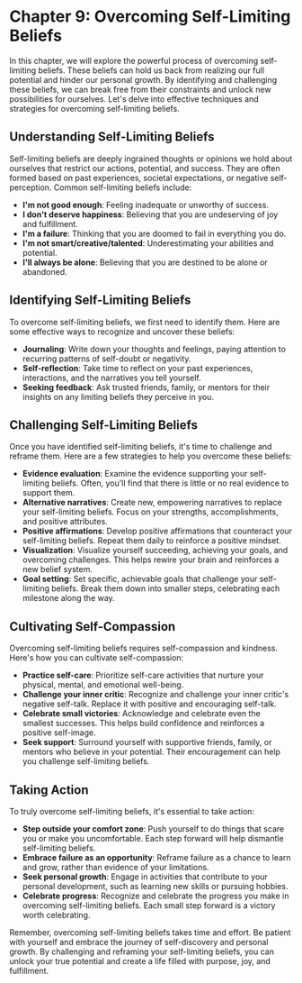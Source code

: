 Chapter 9: Overcoming Self-Limiting Beliefs
===========================================

In this chapter, we will explore the powerful process of overcoming self-limiting beliefs. These beliefs can hold us back from realizing our full potential and hinder our personal growth. By identifying and challenging these beliefs, we can break free from their constraints and unlock new possibilities for ourselves. Let's delve into effective techniques and strategies for overcoming self-limiting beliefs.

Understanding Self-Limiting Beliefs
-----------------------------------

Self-limiting beliefs are deeply ingrained thoughts or opinions we hold about ourselves that restrict our actions, potential, and success. They are often formed based on past experiences, societal expectations, or negative self-perception. Common self-limiting beliefs include:

* **I'm not good enough**: Feeling inadequate or unworthy of success.
* **I don't deserve happiness**: Believing that you are undeserving of joy and fulfillment.
* **I'm a failure**: Thinking that you are doomed to fail in everything you do.
* **I'm not smart/creative/talented**: Underestimating your abilities and potential.
* **I'll always be alone**: Believing that you are destined to be alone or abandoned.

Identifying Self-Limiting Beliefs
---------------------------------

To overcome self-limiting beliefs, we first need to identify them. Here are some effective ways to recognize and uncover these beliefs:

* **Journaling**: Write down your thoughts and feelings, paying attention to recurring patterns of self-doubt or negativity.
* **Self-reflection**: Take time to reflect on your past experiences, interactions, and the narratives you tell yourself.
* **Seeking feedback**: Ask trusted friends, family, or mentors for their insights on any limiting beliefs they perceive in you.

Challenging Self-Limiting Beliefs
---------------------------------

Once you have identified self-limiting beliefs, it's time to challenge and reframe them. Here are a few strategies to help you overcome these beliefs:

* **Evidence evaluation**: Examine the evidence supporting your self-limiting beliefs. Often, you'll find that there is little or no real evidence to support them.
* **Alternative narratives**: Create new, empowering narratives to replace your self-limiting beliefs. Focus on your strengths, accomplishments, and positive attributes.
* **Positive affirmations**: Develop positive affirmations that counteract your self-limiting beliefs. Repeat them daily to reinforce a positive mindset.
* **Visualization**: Visualize yourself succeeding, achieving your goals, and overcoming challenges. This helps rewire your brain and reinforces a new belief system.
* **Goal setting**: Set specific, achievable goals that challenge your self-limiting beliefs. Break them down into smaller steps, celebrating each milestone along the way.

Cultivating Self-Compassion
---------------------------

Overcoming self-limiting beliefs requires self-compassion and kindness. Here's how you can cultivate self-compassion:

* **Practice self-care**: Prioritize self-care activities that nurture your physical, mental, and emotional well-being.
* **Challenge your inner critic**: Recognize and challenge your inner critic's negative self-talk. Replace it with positive and encouraging self-talk.
* **Celebrate small victories**: Acknowledge and celebrate even the smallest successes. This helps build confidence and reinforces a positive self-image.
* **Seek support**: Surround yourself with supportive friends, family, or mentors who believe in your potential. Their encouragement can help you challenge self-limiting beliefs.

Taking Action
-------------

To truly overcome self-limiting beliefs, it's essential to take action:

* **Step outside your comfort zone**: Push yourself to do things that scare you or make you uncomfortable. Each step forward will help dismantle self-limiting beliefs.
* **Embrace failure as an opportunity**: Reframe failure as a chance to learn and grow, rather than evidence of your limitations.
* **Seek personal growth**: Engage in activities that contribute to your personal development, such as learning new skills or pursuing hobbies.
* **Celebrate progress**: Recognize and celebrate the progress you make in overcoming self-limiting beliefs. Each small step forward is a victory worth celebrating.

Remember, overcoming self-limiting beliefs takes time and effort. Be patient with yourself and embrace the journey of self-discovery and personal growth. By challenging and reframing your self-limiting beliefs, you can unlock your true potential and create a life filled with purpose, joy, and fulfillment.
